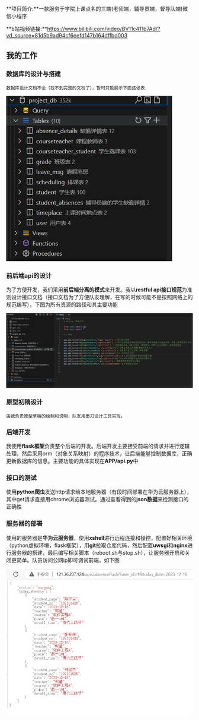 

**项目简介:**一款服务于学院上课点名的三端(老师端，辅导员端，督导队端)微信小程序

**b站视频链接:**https://www.bilibili.com/video/BV11c411b7Ad/?vd_source=81d5b9ad94cf6eefd147b164dffbd003

## 我的工作

### 数据库的设计与搭建

```
数据库设计文档不全（找不到完整的文档了），暂时只能展示下面这张表
```

![](./image/1716465639898.png)

### 前后端api的设计

为了方便开发，我们采用**前后端分离的模式**来开发。我以**restful api接口规范**为准则设计接口文档（接口文档为了方便队友理解，在写的时候可能不是按照网络上的规范编写），下图为所有资源的路径和其主要功能

![](./image/1716466432911.png)

### 原型初稿设计

```
由我负责原型草稿的绘制和说明，队友用墨刀设计工具实现。
```

### 后端开发

我使用**flask框架**负责整个后端的开发。后端开发主要接受前端的请求并进行逻辑处理，然后采用orm（对象关系映射）的程序技术，让后端能够控制数据库，正确更新数据库的信息。主要功能的具体实现在**APP/api.py**中

### 接口的测试

使用**python爬虫**发送http请求给本地服务器（有段时间部署在华为云服务器上），其中get请求直接用chrome浏览器测试。通过查看得到的**json数据**来检测接口的正确性

### 服务器的部署

使用的服务器是**华为云服务器**，使用**xshell**进行远程连接和操控，配置好相关环境（python虚拟环境，flask框架），用**git**拉取仓库代码，然后配置**uwsgi**和**nginx**进行服务器的搭建，最后编写相关脚本（reboot.sh与stop.sh），让服务器开启和关闭更简单。队员访问公网ip即可调试前端，如下图

![](./image/mmexport1716467771385.png)

